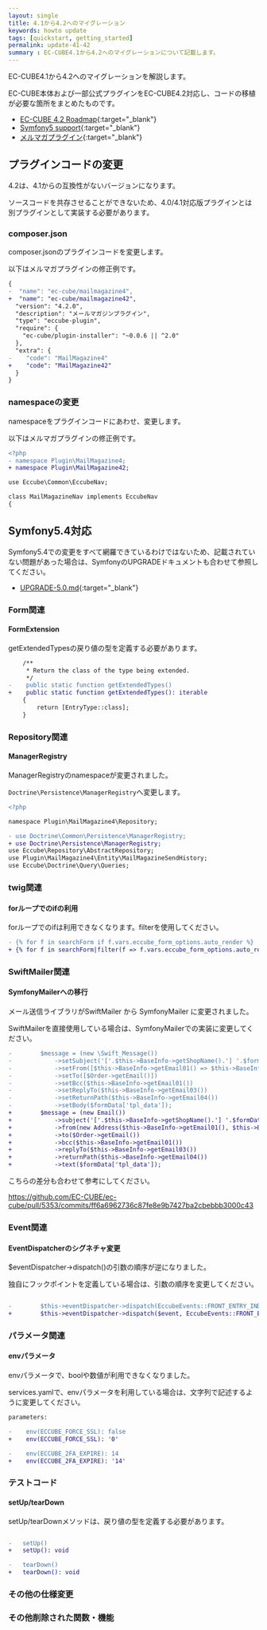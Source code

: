 ```yaml
---
layout: single
title: 4.1から4.2へのマイグレーション
keywords: howto update
tags: [quickstart, getting_started]
permalink: update-41-42
summary : EC-CUBE4.1から4.2へのマイグレーションについて記載します。
---
```


EC-CUBE4.1から4.2へのマイグレーションを解説します。

EC-CUBE本体および一部公式プラグインをEC-CUBE4.2対応し、コードの移植が必要な箇所をまとめたものです。

- [EC-CUBE 4.2 Roadmap](https://github.com/EC-CUBE/ec-cube/issues/5356){:target="_blank"}
- [Symfony5 support](https://github.com/EC-CUBE/ec-cube/pull/5353){:target="_blank"}
- [メルマガプラグイン](https://github.com/EC-CUBE/mail-magazine-plugin/compare/4.n){:target="_blank"}

## プラグインコードの変更

4.2は、4.1からの互換性がないバージョンになります。

ソースコードを共存させることができないため、4.0/4.1対応版プラグインとは別プラグインとして実装する必要があります。

### composer.json

composer.jsonのプラグインコードを変更します。

以下はメルマガプラグインの修正例です。

```diff
{
-  "name": "ec-cube/mailmagazine4",
+  "name": "ec-cube/mailmagazine42",
  "version": "4.2.0",
  "description": "メールマガジンプラグイン",
  "type": "eccube-plugin",
  "require": {
    "ec-cube/plugin-installer": "~0.0.6 || ^2.0"
  },
  "extra": {
-    "code": "MailMagazine4"
+    "code": "MailMagazine42"
  }
}
```

### namespaceの変更

namespaceをプラグインコードにあわせ、変更します。

以下はメルマガプラグインの修正例です。

```diff
<?php
- namespace Plugin\MailMagazine4;
+ namespace Plugin\MailMagazine42;

use Eccube\Common\EccubeNav;

class MailMagazineNav implements EccubeNav
{

```

## Symfony5.4対応

Symfony5.4での変更をすべて網羅できているわけではないため、記載されていない問題があった場合は、SymfonyのUPGRADEドキュメントも合わせて参照してください。

- [UPGRADE-5.0.md](https://github.com/symfony/symfony/blob/5.4/UPGRADE-5.0.md){:target="_blank"}

### Form関連

#### FormExtension

getExtendedTypesの戻り値の型を定義する必要があります。

```diff
    /**
     * Return the class of the type being extended.
     */
-    public static function getExtendedTypes()
+    public static function getExtendedTypes(): iterable
    {
        return [EntryType::class];
    }
```

### Repository関連

#### ManagerRegistry

ManagerRegistryのnamespaceが変更されました。

`Doctrine\Persistence\ManagerRegistry`へ変更します。

```diff
<?php

namespace Plugin\MailMagazine4\Repository;

- use Doctrine\Common\Persistence\ManagerRegistry;
+ use Doctrine\Persistence\ManagerRegistry; 
use Eccube\Repository\AbstractRepository;
use Plugin\MailMagazine4\Entity\MailMagazineSendHistory;
use Eccube\Doctrine\Query\Queries;
```

### twig関連

#### forループでのifの利用

forループでのifは利用できなくなります。filterを使用してください。

```diff
- {% for f in searchForm if f.vars.eccube_form_options.auto_render %}
+ {% for f in searchForm|filter(f => f.vars.eccube_form_options.auto_render) %}
```

### SwiftMailer関連

#### SymfonyMailerへの移行

メール送信ライブラリがSwiftMailer から SymfonyMailer に変更されました。

SwiftMailerを直接使用している場合は、SymfonyMailerでの実装に変更してください。

```diff
-        $message = (new \Swift_Message())
-            ->setSubject('['.$this->BaseInfo->getShopName().'] '.$formData['mail_subject'])
-            ->setFrom([$this->BaseInfo->getEmail01() => $this->BaseInfo->getShopName()])
-            ->setTo([$Order->getEmail()])
-            ->setBcc($this->BaseInfo->getEmail01())
-            ->setReplyTo($this->BaseInfo->getEmail03())
-            ->setReturnPath($this->BaseInfo->getEmail04())
-            ->setBody($formData['tpl_data']);
+        $message = (new Email())
+            ->subject('['.$this->BaseInfo->getShopName().'] '.$formData['mail_subject'])
+            ->from(new Address($this->BaseInfo->getEmail01(), $this->BaseInfo->getShopName()))
+            ->to($Order->getEmail())
+            ->bcc($this->BaseInfo->getEmail01())
+            ->replyTo($this->BaseInfo->getEmail03())
+            ->returnPath($this->BaseInfo->getEmail04())
+            ->text($formData['tpl_data']);
```

こちらの差分も合わせて参考にしてください。

https://github.com/EC-CUBE/ec-cube/pull/5353/commits/ff6a6962736c87fe8e9b7427ba2cbebbb3000c43

### Event関連

#### EventDispatcherのシグネチャ変更

$eventDispatcher->dispatch()の引数の順序が逆になりました。

独自にフックポイントを定義している場合は、引数の順序を変更してください。

```diff

-        $this->eventDispatcher->dispatch(EccubeEvents::FRONT_ENTRY_INDEX_INITIALIZE, $event);
+        $this->eventDispatcher->dispatch($event, EccubeEvents::FRONT_ENTRY_INDEX_INITIALIZE);

```

### パラメータ関連

#### envパラメータ

envパラメータで、boolや数値が利用できなくなりました。

services.yamlで、envパラメータを利用している場合は、文字列で記述するように変更してください。

```diff
parameters:

-    env(ECCUBE_FORCE_SSL): false
+    env(ECCUBE_FORCE_SSL): '0'

-    env(ECCUBE_2FA_EXPIRE): 14
+    env(ECCUBE_2FA_EXPIRE): '14'
```

### テストコード

#### setUp/tearDown

setUp/tearDownメソッドは、戻り値の型を定義する必要があります。

```diff

-   setUp()
+   setUp(): void

-   tearDown()
+   tearDown(): void

```

### その他の仕様変更

### その他削除された関数・機能
